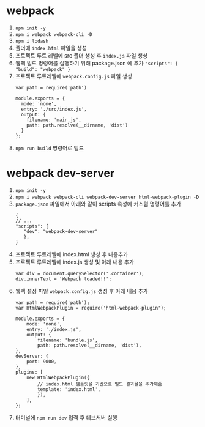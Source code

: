# webpack

1. `npm init -y`
2. `npm i webpack webpack-cli -D`
3. `npm i lodash`
4. 폴더에 `index.html` 파일을 생성
5. 프로젝트 루트 레벨에 src 폴더 생성 후 `index.js` 파일 생성
6. 웹팩 빌드 명령어를 실행하기 위해 package.json 에 추가
   `"scripts": {
   "build": "webpack"
   }`
7. 프로젝트 루트레벨에 `webpack.config.js` 파일 생성
    ```
    var path = require('path')
   
    module.exports = {
      mode: 'none',
      entry: './src/index.js',
      output: {
        filename: 'main.js',
        path: path.resolve(__dirname, 'dist')
      }
    };
   ```
8. `npm run build` 명령어로 빌드

# webpack dev-server

1. `npm init -y`
2. `npm i webpack webpack-cli webpack-dev-server html-webpack-plugin -D`
3. `package.json` 파일에서 아래와 같이 scripts 속성에 커스텀 명령어를 추가
   ```
   {
   // ...
   "scripts": {
      "dev": "webpack-dev-server"
      },
   }
   ```
4. 프로젝트 루트레벨에 index.html 생성 후 내용추가
5. 프로젝트 루트레벨에 index.js 생성 및 아래 내용 추가
   ```
   var div = document.querySelector('.container');
   div.innerText = 'Webpack loaded!!';
   ```
6. 웹팩 설정 파일 `webpack.config.js` 생성 후 아래 내용 추가
   ```
   var path = require('path');
   var HtmlWebpackPlugin = require('html-webpack-plugin');

   module.exports = {
       mode: 'none',
       entry: './index.js',
       output: {
           filename: 'bundle.js',
           path: path.resolve(__dirname, 'dist'),
   },
   devServer: {
       port: 9000,
   },
   plugins: [
       new HtmlWebpackPlugin({
           // index.html 템플릿을 기반으로 빌드 결과물을 추가해줌
           template: 'index.html',
           }),
       ],
   };
   ```
7. 터미널에 `npm run dev` 입력 후 데브서버 실행 